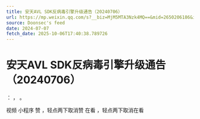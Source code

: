 ```yaml
---
title: 安天AVL SDK反病毒引擎升级通告（20240706）
url: https://mp.weixin.qq.com/s?__biz=MjM5MTA3Nzk4MQ==&mid=2650206186&idx=1&sn=23abeff28fe31d3bd3d0e6df001a075a
source: Doonsec's feed
date: 2024-07-07
fetch_date: 2025-10-06T17:40:38.789726
---
```


# 安天AVL SDK反病毒引擎升级通告（20240706）

：
，
。

视频
小程序
赞
，轻点两下取消赞
在看
，轻点两下取消在看